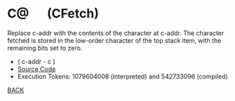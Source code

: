 # C@ &emsp; (CFetch)
Replace c-addr with the contents of the character at c-addr. The character fetched is stored in the low-order character of the top stack item, with the remaining bits set to zero.
* ( c-addr - c )
* [Source Code](../words/core/CFetch.cs)
* Execution Tokens: 1079604008 (interpreted) and 542733096 (compiled)


[BACK](builtins.md#CFetch)
